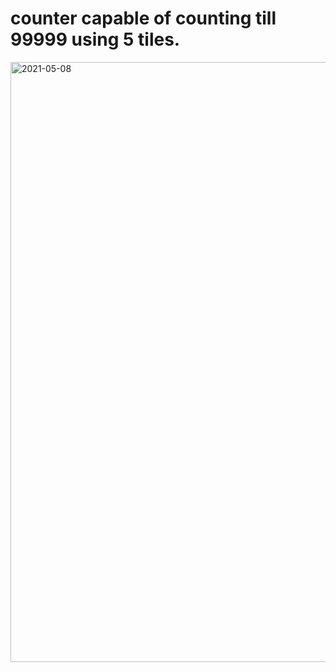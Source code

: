 # counter capable of counting till 99999 using 5 tiles.
<img width="960" alt="2021-05-08" src="https://user-images.githubusercontent.com/59576366/117528566-826b1600-aff0-11eb-949a-e17c66443776.png">
﻿
